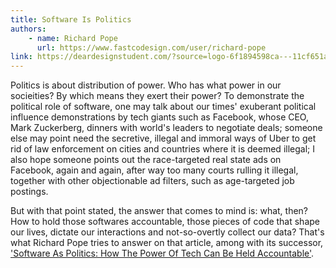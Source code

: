 ```yaml
---
title: Software Is Politics
authors:
    - name: Richard Pope
      url: https://www.fastcodesign.com/user/richard-pope
link: https://deardesignstudent.com/?source=logo-6f1894598ca---11cf651abef3
---
```


Politics is about distribution of power. Who has what power in our socieities? By which means they exert their power? To demonstrate the political role of software, one may talk about our times' exuberant political influence demonstrations by tech giants such as Facebook, whose CEO, Mark Zuckerberg, dinners with world's leaders to negotiate deals; someone else may point need the secretive, illegal and immoral ways of Uber to get rid of law enforcement on cities and countries where it is deemed illegal; I also hope someone points out the race-targeted real state ads on Facebook, again and again, after way too many courts rulling it illegal, together with other objectionable ad filters, such as age-targeted job postings.

But with that point stated, the answer that comes to mind is: what, then? How to hold those softwares accountable, those pieces of code that shape our lives, dictate our interactions and not-so-overtly collect our data? That's what Richard Pope tries to answer on that article, among with its successor, ['Software As Politics: How The Power Of Tech Can Be Held Accountable'](https://www.fastcodesign.com/90162002/a-guide-to-the-new-field-of-software-politics).
